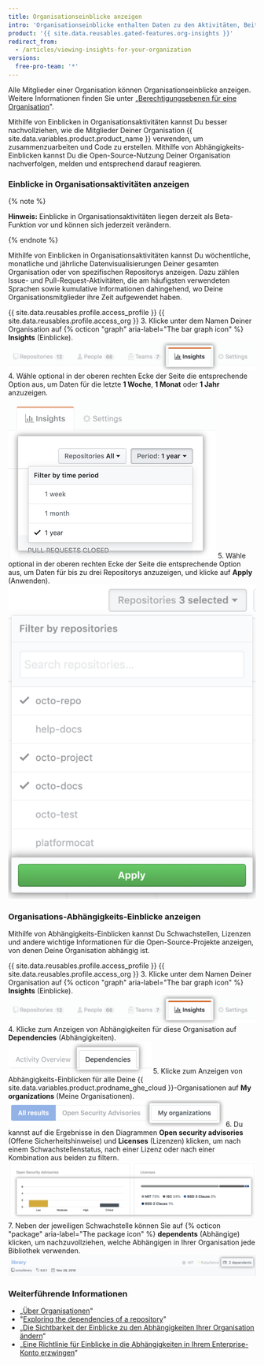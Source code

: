 ```yaml
---
title: Organisationseinblicke anzeigen
intro: 'Organisationseinblicke enthalten Daten zu den Aktivitäten, Beiträgen und Abhängigkeiten Deiner Organisation.'
product: '{{ site.data.reusables.gated-features.org-insights }}'
redirect_from:
  - /articles/viewing-insights-for-your-organization
versions:
  free-pro-team: '*'
---
```


Alle Mitglieder einer Organisation können Organisationseinblicke anzeigen. Weitere Informationen finden Sie unter „[Berechtigungsebenen für eine Organisation](/articles/permission-levels-for-an-organization)".

Mithilfe von Einblicken in Organisationsaktivitäten kannst Du besser nachvollziehen, wie die Mitglieder Deiner Organisation {{ site.data.variables.product.product_name }} verwenden, um zusammenzuarbeiten und Code zu erstellen. Mithilfe von Abhängigkeits-Einblicken kannst Du die Open-Source-Nutzung Deiner Organisation nachverfolgen, melden und entsprechend darauf reagieren.

### Einblicke in Organisationsaktivitäten anzeigen

{% note %}

**Hinweis:** Einblicke in Organisationsaktivitäten liegen derzeit als Beta-Funktion vor und können sich jederzeit verändern.

{% endnote %}

Mithilfe von Einblicken in Organisationsaktivitäten kannst Du wöchentliche, monatliche und jährliche Datenvisualisierungen Deiner gesamten Organisation oder von spezifischen Repositorys anzeigen. Dazu zählen Issue- und Pull-Request-Aktivitäten, die am häufigsten verwendeten Sprachen sowie kumulative Informationen dahingehend, wo Deine Organisationsmitglieder ihre Zeit aufgewendet haben.

{{ site.data.reusables.profile.access_profile }}
{{ site.data.reusables.profile.access_org }}
3. Klicke unter dem Namen Deiner Organisation auf {% octicon "graph" aria-label="The bar graph icon" %} **Insights** (Einblicke). ![Klicke auf die Registerkarte „Insights“ (Einblicke) der Organisation](/assets/images/help/organizations/org-nav-insights-tab.png)
4. Wähle optional in der oberen rechten Ecke der Seite die entsprechende Option aus, um Daten für die letzte **1 Woche**, **1 Monat** oder **1 Jahr** anzuzeigen. ![Auswahl des Zeitraums zum Anzeigen der Organisationseinblicke](/assets/images/help/organizations/org-insights-time-period.png)
5. Wähle optional in der oberen rechten Ecke der Seite die entsprechende Option aus, um Daten für bis zu drei Repositorys anzuzeigen, und klicke auf **Apply** (Anwenden). ![Auswahl von Repositorys zum Anzeigen der Organisationseinblicke](/assets/images/help/organizations/org-insights-repos.png)

### Organisations-Abhängigkeits-Einblicke anzeigen
Mithilfe von Abhängigkeits-Einblicken kannst Du Schwachstellen, Lizenzen und andere wichtige Informationen für die Open-Source-Projekte anzeigen, von denen Deine Organisation abhängig ist.

{{ site.data.reusables.profile.access_profile }}
{{ site.data.reusables.profile.access_org }}
3. Klicke unter dem Namen Deiner Organisation auf {% octicon "graph" aria-label="The bar graph icon" %} **Insights** (Einblicke). ![Registerkarte „Insights“ (Einblicke) auf der Haupt-Navigationsleiste der Organisation](/assets/images/help/organizations/org-nav-insights-tab.png)
4. Klicke zum Anzeigen von Abhängigkeiten für diese Organisation auf **Dependencies** (Abhängigkeiten). ![Registerkarte „Dependencies“ (Abhängigkeiten) unter der Haupt-Navigationsleiste der Organisation](/assets/images/help/organizations/org-insights-dependencies-tab.png)
5. Klicke zum Anzeigen von Abhängigkeits-Einblicken für alle Deine {{ site.data.variables.product.prodname_ghe_cloud }}-Organisationen auf **My organizations** (Meine Organisationen). ![Schaltfläche „My organizations“ (Meine Organisationen) unter der Registerkarte „Dependencies“ (Abhängigkeiten)](/assets/images/help/organizations/org-insights-dependencies-my-orgs-button.png)
6. Du kannst auf die Ergebnisse in den Diagrammen **Open security advisories** (Offene Sicherheitshinweise) und **Licenses** (Lizenzen) klicken, um nach einem Schwachstellenstatus, nach einer Lizenz oder nach einer Kombination aus beiden zu filtern. ![Schwachstellen der eigenen Organisation und Diagramm mit Lizenzen](/assets/images/help/organizations/org-insights-dependencies-graphs.png)
7. Neben der jeweiligen Schwachstelle können Sie auf {% octicon "package" aria-label="The package icon" %} **dependents** (Abhängige) klicken, um nachzuvollziehen, welche Abhängigen in Ihrer Organisation jede Bibliothek verwenden. ![Angreifbare Abhängige der eigenen Organisationen](/assets/images/help/organizations/org-insights-dependencies-vulnerable-item.png)


  ### Weiterführende Informationen

   - „[Über Organisationen](/github/setting-up-and-managing-organizations-and-teams/about-organizations)"
   - "[Exploring the dependencies of a repository](/github/visualizing-repository-data-with-graphs/exploring-the-dependencies-of-a-repository)"
   - „[Die Sichtbarkeit der Einblicke zu den Abhängigkeiten Ihrer Organisation ändern](/github/setting-up-and-managing-organizations-and-teams/changing-the-visibility-of-your-organizations-dependency-insights)“
   - „[Eine Richtlinie für Einblicke in die Abhängigkeiten in Ihrem Enterprise-Konto erzwingen](/github/setting-up-and-managing-your-enterprise-account/enforcing-a-policy-on-dependency-insights-in-your-enterprise-account)“
